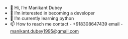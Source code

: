 - 👋 Hi, I’m Manikant Dubey
- 👀 I’m interested in becoming a developer
- 🌱 I’m currently learning python
- 📫 How to reach me 
  contact - +918308647439
  email - manikant.dubey1995@gmail.com

<!---
MSDubey25/MSDubey25 is a ✨ special ✨ repository because its `README.md` (this file) appears on your GitHub profile.
You can click the Preview link to take a look at your changes.
--->
